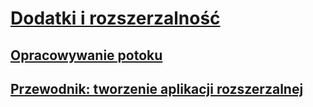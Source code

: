 # [Dodatki i rozszerzalność](index.md)
## [Opracowywanie potoku](pipeline-development.md)
## [Przewodnik: tworzenie aplikacji rozszerzalnej](walkthrough-create-extensible-app.md)
